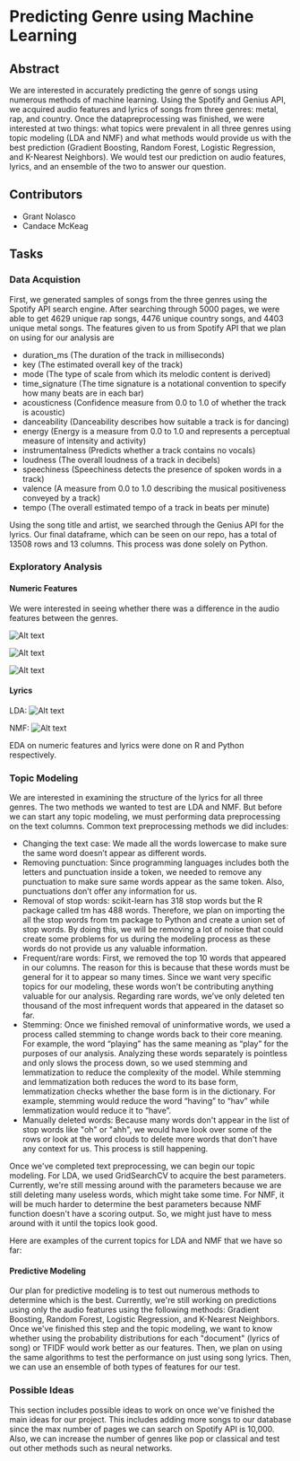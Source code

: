 # Predicting Genre using Machine Learning

## Abstract 
We are interested in accurately predicting the genre of songs using numerous methods of machine learning. Using the Spotify and Genius API, we acquired audio features and lyrics of songs from three genres: metal, rap, and country. Once the datapreprocessing was finished, we were interested at two things: what topics were prevalent in all three genres using topic modeling (LDA and NMF) and what methods would provide us with the best prediction (Gradient Boosting, Random Forest, Logistic Regression, and K-Nearest Neighbors). We would test our prediction on audio features, lyrics, and an ensemble of the two to answer our question.

## Contributors
- Grant Nolasco
- Candace McKeag 

## Tasks
### Data Acquistion

First, we generated samples of songs from the three genres using the Spotify API search engine. After searching through 5000 pages, we were able to get 4629 unique rap songs, 4476 unique country songs, and 4403 unique metal songs. The features given to us from Spotify API that we plan on using for our analysis are

- duration_ms (The duration of the track in milliseconds)
- key (The estimated overall key of the track)
- mode (The type of scale from which its melodic content is derived)
- time_signature (The time signature is a notational convention to specify how many beats are in each bar)
- acousticness (Confidence measure from 0.0 to 1.0 of whether the track is acoustic)
- danceability (Danceability describes how suitable a track is for dancing) 
- energy (Energy is a measure from 0.0 to 1.0 and represents a perceptual measure of intensity and activity)
- instrumentalness (Predicts whether a track contains no vocals)
- loudness (The overall loudness of a track in decibels)
- speechiness (Speechiness detects the presence of spoken words in a track)
- valence (A measure from 0.0 to 1.0 describing the musical positiveness conveyed by a track)
- tempo (The overall estimated tempo of a track in beats per minute)

Using the song title and artist, we searched through the Genius API for the lyrics. Our final dataframe, which can be seen on our repo, has a total of 13508 rows and 13 columns. This process was done solely on Python.

### Exploratory Analysis
#### Numeric Features
We were interested in seeing whether there was a difference in the audio features between the genres.

![Alt text](https://github.com/grantnolasco/Spotify-Genre-ML/blob/master/EDA_Stuff/country_cloud.png?raw=true)

![Alt text](https://github.com/grantnolasco/Spotify-Genre-ML/blob/master/EDA_Stuff/rap_cloud.png?raw=true)

![Alt text](https://github.com/grantnolasco/Spotify-Genre-ML/blob/master/EDA_Stuff/metal_cloud.png?raw=true)

#### Lyrics 
LDA:
![Alt text](https://github.com/grantnolasco/Spotify-Genre-ML/blob/master/EDA_Stuff/LDA_Prelim.png?raw=true)

NMF:
![Alt text](https://github.com/grantnolasco/Spotify-Genre-ML/blob/master/EDA_Stuff/NMF_Prelim.png?raw=true)

EDA on numeric features and lyrics were done on R and Python respectively.

### Topic Modeling 
We are interested in examining the structure of the lyrics for all three genres. The two methods we wanted to test are LDA and NMF. But before we can start any topic modeling, we must performing data preprocessing on the text columns. Common text preprocessing methods we did includes:
  - Changing the text case: We made all the words lowercase to make sure the same word doesn’t appear as different words. 
  - Removing punctuation: Since programming languages includes both the letters and punctuation inside a token, we needed to remove any punctuation to make sure same words appear as the same token. Also, punctuations don’t offer any information for us.
  - Removal of stop words: scikit-learn has 318 stop words but the R package called tm has 488 words. Therefore, we plan on importing the all the stop words from tm package to Python and create a union set of stop words. By doing this, we will be removing a lot of noise that could create some problems for us during the modeling process as these words do not provide us any valuable information.
  - Frequent/rare words: First, we removed the top 10 words that appeared in our columns. The reason for this is because that these words must be general for it to appear so many times. Since we want very specific topics for our modeling, these words won’t be contributing anything valuable for our analysis. Regarding rare words, we’ve only deleted ten thousand of the most infrequent words that appeared in the dataset so far. 
  - Stemming: Once we finished removal of uninformative words, we used a process called stemming to change words back to their core meaning. For example, the word “playing” has the same meaning as “play” for the purposes of our analysis. Analyzing these words separately is pointless and only slows the process down, so we used stemming and lemmatization to reduce the complexity of the model. While stemming and lemmatization both reduces the word to its base form, lemmatization checks whether the base form is in the dictionary. For example, stemming would reduce the word “having” to “hav” while lemmatization would reduce it to “have”.  
  - Manually deleted words: Because many words don't appear in the list of stop words like "oh" or "ahh", we would have look over some of the rows or look at the word clouds to delete more words that don't have any context for us. This process is still happening.
  
Once we've completed text preprocessing, we can begin our topic modeling. For LDA, we used GridSearchCV to acquire the best parameters. Currently, we're still messing around with the parameters because we are still deleting many useless words, which might take some time. For NMF, it will be much harder to determine the best parameters because NMF function doesn't have a scoring output. So, we might just have to mess around with it until the topics look good. 

Here are examples of the current topics for LDA and NMF that we have so far:


#### Predictive Modeling
Our plan for predictive modeling is to test out numerous methods to determine which is the best. Currently, we're still working on predictions using only the audio features using the following methods: Gradient Boosting, Random Forest, Logistic Regression, and K-Nearest Neighbors. Once we've finished this step and the topic modeling, we want to know whether using the probability distributions for each "document" (lyrics of song) or TFIDF would work better as our features. Then, we plan on using the same algorithms to test the performance on just using song lyrics. Then, we can use an ensemble of both types of features for our test. 

### Possible Ideas 
This section includes possible ideas to work on once we've finished the main ideas for our project. This includes adding more songs to our database since the max number of pages we can search on Spotify API is 10,000. Also, we can increase the number of genres like pop or classical and test out other methods such as neural networks. 
